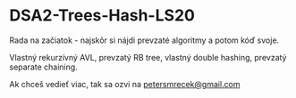 # DSA2-Trees-Hash-LS20

Rada na začiatok - najskôr si nájdi prevzaté algoritmy a potom kóď svoje.

Vlastný rekurzívný AVL, prevzatý RB tree, vlastný double hashing, prevzatý separate chaining.

Ak chceš vedieť viac, tak sa ozvi na petersmrecek@gmail.com
